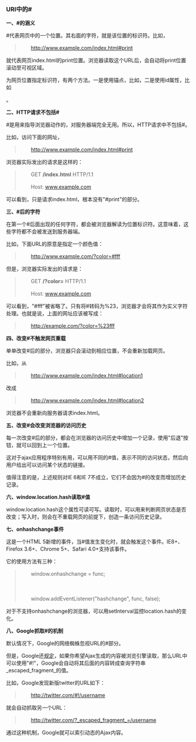 ### URl中的#

**一、#的涵义**

\#代表网页中的一个位置。其右面的字符，就是该位置的标识符。比如，

> 　　http://www.example.com/index.html#print

就代表网页index.html的print位置。浏览器读取这个URL后，会自动将print位置滚动至可视区域。

为网页位置指定标识符，有两个方法。一是使用锚点，比如<a name="print"></a>，二是使用id属性，比如<div id="print" >。

**二、HTTP请求不包括#**

\#是用来指导浏览器动作的，对服务器端完全无用。所以，HTTP请求中不包括#。

比如，访问下面的网址，

> 　　http://www.example.com/index.html#print

浏览器实际发出的请求是这样的：

> 　　GET **/index.html** HTTP/1.1
>
> 　　Host: www.example.com

可以看到，只是请求index.html，根本没有"#print"的部分。

**三、#后的字符**

在第一个#后面出现的任何字符，都会被浏览器解读为位置标识符。这意味着，这些字符都不会被发送到服务器端。

比如，下面URL的原意是指定一个颜色值：

> 　　http://www.example.com/?color=#fff

但是，浏览器实际发出的请求是：

> 　　GET **/?color=** HTTP/1.1
>
> 　　Host: www.example.com

可以看到，"#fff"被省略了。只有将#转码为%23，浏览器才会将其作为实义字符处理。也就是说，上面的网址应该被写成：

> 　　http://example.com/?color=%23fff

**四、改变#不触发网页重载**

单单改变#后的部分，浏览器只会滚动到相应位置，不会重新加载网页。

比如，从

> 　　http://www.example.com/index.html#location1

改成

> 　　http://www.example.com/index.html#location2

浏览器不会重新向服务器请求index.html。

**五、改变#会改变浏览器的访问历史**

每一次改变#后的部分，都会在浏览器的访问历史中增加一个记录，使用"后退"按钮，就可以回到上一个位置。

这对于ajax应用程序特别有用，可以用不同的#值，表示不同的访问状态，然后向用户给出可以访问某个状态的链接。

值得注意的是，上述规则对IE 6和IE 7不成立，它们不会因为#的改变而增加历史记录。

**六、window.location.hash读取#值**

window.location.hash这个属性可读可写。读取时，可以用来判断网页状态是否改变；写入时，则会在不重载网页的前提下，创造一条访问历史记录。

**七、onhashchange事件**

这是一个HTML 5新增的事件，当#值发生变化时，就会触发这个事件。IE8+、Firefox 3.6+、Chrome 5+、Safari 4.0+支持该事件。

它的使用方法有三种：

> 　　window.onhashchange = func;
>
> 　　<body onhashchange="func();">
>
> 　　window.addEventListener("hashchange", func, false);

对于不支持onhashchange的浏览器，可以用setInterval监控location.hash的变化。

**八、Google抓取#的机制**

默认情况下，Google的网络蜘蛛忽视URL的#部分。

但是，Google还[规定](http://www.google.com/support/webmasters/bin/answer.py?hl=en&answer=174992)，如果你希望Ajax生成的内容被浏览引擎读取，那么URL中可以使用"#!"，Google会自动将其后面的内容转成查询字符串_escaped_fragment_的值。

比如，Google发现新版twitter的URL如下：

> 　　http://twitter.com/#!/username

就会自动抓取另一个URL：

> 　　http://twitter.com/?_escaped_fragment_=/username

通过这种机制，Google就可以索引动态的Ajax内容。